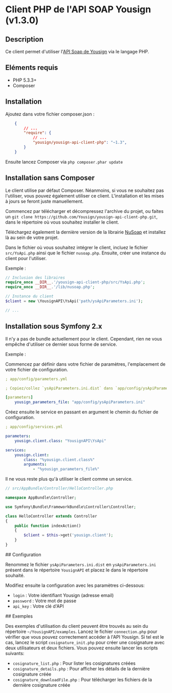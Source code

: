# Client PHP de l'API SOAP Yousign (v1.3.0)

## Description

Ce client permet d'utiliser l'[API Soap de Yousign](http://developer.yousign.fr) via le langage PHP.

## Eléments requis

 - PHP 5.3.3+
 - Composer

## Installation

Ajoutez dans votre fichier composer.json :

```json
    {
        // ...
        "require": {
            // ...
            "yousign/yousign-api-client-php": "~1.3",
        }
    }
```

Ensuite lancez Composer via `php composer.phar update`

## Installation sans Composer

Le client utilise par défaut Composer. Néanmoins, si vous ne souhaitez pas l'utiliser, vous pouvez également utiliser ce client.
L'installation et les mises à jours se feront juste manuellement.

Commencez par télécharger et décompressez l'archive du projet, ou faites un `git clone https://github.com/Yousign/yousign-api-client-php.git`,
dans le répertoire où vous souhaitez installer le client.

Téléchargez également la dernière version de la librairie [NuSoap](http://sourceforge.net/projects/nusoap/) et installez là au sein de votre projet.

Dans le fichier où vous souhaitez intégrer le client, incluez le fichier `src/YsApi.php` ainsi que le fichier `nusoap.php`.
Ensuite, créer une instance du client pour l'utiliser.

Exemple :

```php
// Inclusion des libraires 
require_once __DIR__.'/yousign-api-client-php/src/YsApi.php';
require_once __DIR__.'/lib/nusoap.php';

// Instance du client
$client = new \YousignAPI\YsApi('path/ysApiParameters.ini');

// ...
```

## Installation sous Symfony 2.x

Il n'y a pas de bundle actuellement pour le client. 
Cependant, rien ne vous empêche d'utiliser ce dernier sous forme de service.

Exemple :

Commencez par définir dans votre fichier de paramètres, l'emplacement de votre fichier de configuration.

```yaml
; app/config/parameters.yml

; Copiez/collez `ysApiParameters.ini.dist` dans `app/config/ysApiParameters.ini`

[parameters]
    yousign_parameters_file: "app/config/ysApiParameters.ini"
```

Créez ensuite le service en passant en argument le chemin du fichier de configuration.

```yaml
; app/config/services.yml

parameters:
    yousign.client.class: "YousignAPI\YsApi"

services:
    yousign.client:
        class: "%yousign.client.class%"
        arguments:
            - "%yousign_parameters_file%"
```

Il ne vous reste plus qu'à utiliser le client comme un service.

```php
// src/AppBundle/Controller/HelloController.php

namespace AppBundle\Controller;

use Symfony\Bundle\FrameworkBundle\Controller\Controller;

class HelloController extends Controller
{
    public function indexAction()
    {
        $client = $this->get('yousign.client');
    }
}
```

## Configuration

Renommez le fichier `ysApiParameters.ini.dist` en `ysApiParameters.ini` présent dans le répertoire `YousignAPI` 
et placez le dans le répertoire souhaité.

Modifiez ensuite la configuration avec les paramètres ci-dessous:

 - `login` : Votre identifiant Yousign (adresse email)
 - `password` : Votre mot de passe
 - `api_key` : Votre clé d'API

## Exemples

Des exemples d'utilisation du client peuvent être trouvés au sein du répertoire `~/YousignAPI/examples`.
Lancez le fichier `connection.php` pour vérifier que vous pouvez correctement accéder à l'API Yousign.
Si tel est le cas, lancez le script `cosignature_init.php` pour créer une cosignature avec deux utilisateurs et deux fichiers.
Vous pouvez ensuite lancer les scripts suivants:

 - `cosignature_list.php` : Pour lister les cosignatures créées
 - `cosignature_details.php` : Pour afficher les détails de la dernière cosignature créée
 - `cosignature_downloadFile.php` : Pour télécharger les fichiers de la dernière cosignature créée


